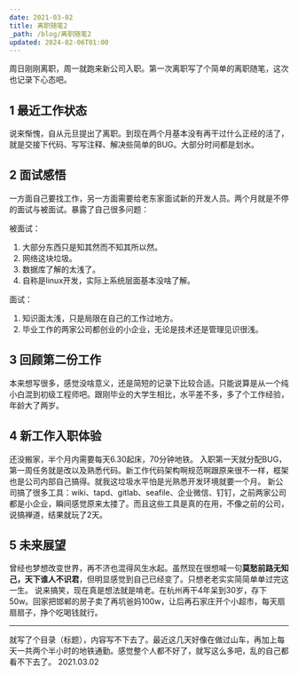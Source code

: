 ```yaml
---
date: 2021-03-02
title: 离职随笔2
_path: /blog/离职随笔2
updated: 2024-02-06T01:00
---
```


周日刚刚离职，周一就跑来新公司入职。第一次离职写了个简单的离职随笔，这次也记录下心态吧。

## 1  最近工作状态
说来惭愧，自从元旦提出了离职。到现在两个月基本没有再干过什么正经的活了，就是交接下代码、写写注释、解决些简单的BUG。大部分时间都是划水。

## 2  面试感悟
一方面自己要找工作，另一方面需要给老东家面试新的开发人员。两个月就是不停的面试与被面试。暴露了自己很多问题：

被面试：
1. 大部分东西只是知其然而不知其所以然。
2. 网络这块垃圾。
3. 数据库了解的太浅了。
4. 自称是linux开发，实际上系统层面基本没啥了解。

面试：
1. 知识面太浅，只是局限在自己的工作过地方。
2. 毕业工作的两家公司都创业的小企业，无论是技术还是管理见识很浅。

## 3  回顾第二份工作
本来想写很多，感觉没啥意义，还是简短的记录下比较合适。只能说算是从一个纯小白混到初级工程师吧。跟刚毕业的大学生相比，水平差不多，多了个工作经验，年龄大了两岁。

## 4  新工作入职体验
还没搬家，半个月内需要每天6.30起床，70分钟地铁。
入职第一天就分配BUG，第一周任务就是改以及熟悉代码。新工作代码架构啊规范啊跟原来很不一样，框架也是公司内部自己搞得。就我这垃圾水平怕是光熟悉开发环境就要一个月。
新公司搞了很多工具：wiki、tapd、gitlab、seafile、企业微信、钉钉，之前两家公司都是小企业，瞬间感觉原来太搂了。而且这些工具是真的在用，不像之前的公司，说搞禅道，结果就玩了2天。

## 5  未来展望
曾经也梦想改变世界，再不济也混得风生水起。虽然现在很想喊一句**莫愁前路无知己，天下谁人不识君**，但明显感觉到自己已经变了。只想老老实实简简单单过完这一生。
说来搞笑，现在真是想法就是啃老。在杭州再干4年呆到30岁，存下50w。回家把邯郸的房子卖了再坑爸妈100w，让后再石家庄开个小超市，每天扇扇扇子，挣个吃喝钱就行。

---

就写了个目录（标题），内容写不下去了。最近这几天好像在做过山车，再加上每天一共两个半小时的地铁通勤。感觉整个人都不好了，就写这么多吧，乱的自己都看不下去了。 2021.03.02